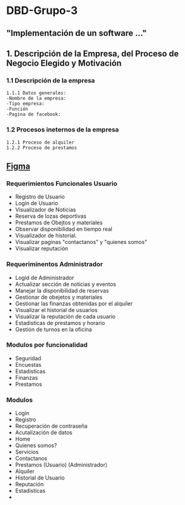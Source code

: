 # DBD-Grupo-3
## "Implementación de un software ..."

## 1. Descripción de la Empresa, del Proceso de Negocio Elegido y Motivación
### 1.1 Descripción de la empresa
    1.1.1 Datos generales:
    -Nombre de la empresa:
    -Tipo empresa:
    -Función
    -Pagina de facebook:
### 1.2 Procesos ineternos de la empresa
    1.2.1 Proceso de alquiler 
    1.2.2 Proceso de prestamos
    





## [Figma](https://www.figma.com/file/600QmGXcDGzgKVtZu9jm7g/DBD-GRUPO3?type=design&node-id=38-6&mode=design&t=0TAzfWjCKlUIWavj-0)

### Requerimientos Funcionales Usuario
- Registro de Usuario
- Login de Usuario
- Visualizador de Noticias
- Reserva de lozas deportivas
- Prestamos de Obejtos y materiales
- Observar disponibilidad en tiempo real
- Visualizador de historial.
- Visualizar paginas "contactanos" y "quienes somos"
- Visualizar reputación

### Requeriminentos Administrador
- Logid de Administrador
- Actualizar sección de noticias y eventos
- Manejar la disponibilidad de reservas
- Gestionar de obejetos y materiales
- Gestionar las finanzas obtenidas por el alquiler
- Visualizar el historial de usuarios
- Visualizar la reputación de cada usuario
- Estadisticas de prestamos y horario
- Gestión de turnos en la oficina

### Modulos por funcionalidad
- Seguridad
- Encuestas
- Estadisticas
- Finanzas
- Prestamos

### Modulos
- Login
- Registro
- Recuperación de contraseña
- Acutalización de datos
- Home
- Quienes somos?
- Servicios
- Contactanos
- Prestamos (Usuario) (Administrador)
- Alquiler 
- Historial de Usuario
- Reputación
- Estadisticas
- 
